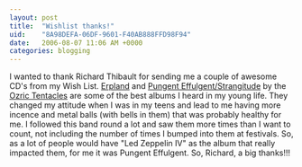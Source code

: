 ```yaml
---
layout: post
title:  "Wishlist thanks!"
uid:	"8A98DEFA-06DF-9601-F40AB888FFD98F94"
date:   2006-08-07 11:06 AM +0000
categories: blogging
---
```

I wanted to thank Richard Thibault for sending me a couple of awesome CD's from my Wish List. <a href="http://www.amazon.co.uk/gp/product/B000009Q3D/sr=8-5/qid=1154943654/ref=sr_1_5/026-6506556-2821255?ie=UTF8&s=gateway">Erpland</a> and <a href="http://www.amazon.co.uk/gp/product/B000060KA6/sr=8-1/qid=1154943948/ref=sr_1_1/026-6506556-2821255?ie=UTF8&s=gateway">Pungent Effulgent/Strangitude</a> by the <a href="http://www.amazon.co.uk/gp/search/026-6506556-2821255?search-alias=aps&field-keywords=Ozric%20Tentacles">Ozric Tentacles</a> are some of the best albums I heard in my young life. They changed my attitude when I was in my teens and lead to me having more incence and metal balls (with bells in them) that was probably healthy for me. I followed this band round a lot and saw them more times than I want to count, not including the number of times I bumped into them at festivals. So, as a lot of people would have "Led Zeppelin IV" as the album that really impacted them, for me it was Pungent Effulgent.
So, Richard, a big thanks!!!